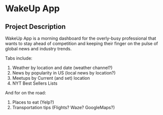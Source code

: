 # WakeUp App
## Project Description
WakeUp App is a morning dashboard for the overly-busy professional that wants to stay ahead of competition and keeping their finger on the pulse of global news and industry trends. 

Tabs include: 
1. Weather by location and date (weather channel?)
1. News by popularity in US (local news by location?)
1. Meetups by Current (and set) location 
1. NYT Best Sellers Lists

And for on the road:
1. Places to eat (Yelp?)
1. Transportation tips (Flights? Waze? GoogleMaps?)